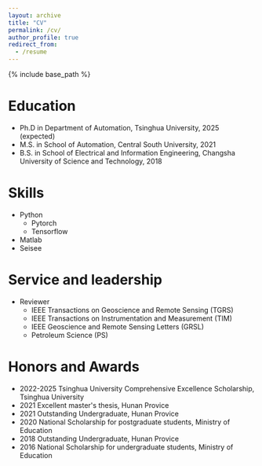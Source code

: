 ```yaml
---
layout: archive
title: "CV"
permalink: /cv/
author_profile: true
redirect_from:
  - /resume
---
```


{% include base_path %}

Education
======
* Ph.D in Department of Automation, Tsinghua University, 2025 (expected)
* M.S. in School of Automation, Central South University, 2021
* B.S. in School of Electrical and Information Engineering, Changsha University of Science and Technology, 2018

  
Skills
======
* Python
  * Pytorch
  * Tensorflow
* Matlab
* Seisee

Service and leadership
======
* Reviewer
  * IEEE Transactions on Geoscience and Remote Sensing (TGRS)
  * IEEE Transactions on Instrumentation and Measurement (TIM)
  * IEEE Geoscience and Remote Sensing Letters (GRSL)
  * Petroleum Science (PS)

Honors and Awards
======
* 2022-2025 Tsinghua University Comprehensive Excellence Scholarship, Tsinghua University
* 2021 Excellent master's thesis, Hunan Provice
* 2021 Outstanding Undergraduate, Hunan Provice
* 2020 National Scholarship for postgraduate students, Ministry of Education
* 2018 Outstanding Undergraduate, Hunan Provice
* 2016 National Scholarship for undergraduate students, Ministry of Education
  
